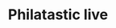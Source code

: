 ---
pid: RS118
title: Philatastic live
location_transcription: N/A
zipcode: '20002'
outside_phl: 'Washington DC '
neighborhood: 
age: '32'
age_range: 30-39
instagram: 
image_file_name: RS_118.jpg
proposal_transcription: |-
  *dedicated to what philly is best at
  -cheesesteaks
  -pretzels
  -Rocky
  -live music that attracts the indie scene
topic: Food,Music,Philadelphia,Pop Culture
topic_summary: 0, 0, 0, 0
type: Space,Performance
keywords_other: 
credit: Khay Nshmiaghou
image_labels: 
twitter: 
facebook: 
permalink: "/monuments/rs118/"
layout: item-page
---